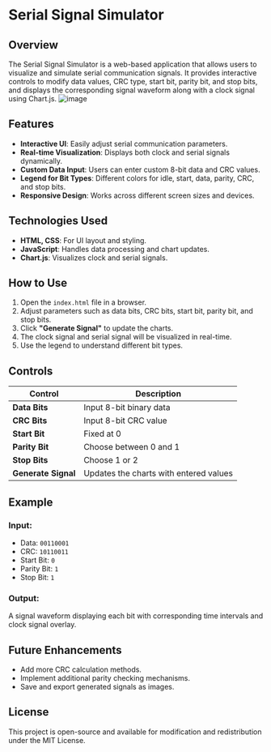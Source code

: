 # Serial Signal Simulator

## Overview
The Serial Signal Simulator is a web-based application that allows users to visualize and simulate serial communication signals. It provides interactive controls to modify data values, CRC type, start bit, parity bit, and stop bits, and displays the corresponding signal waveform along with a clock signal using Chart.js.
![image](https://github.com/user-attachments/assets/7c303c84-ace3-471a-a308-443c23880675)

## Features
- **Interactive UI**: Easily adjust serial communication parameters.
- **Real-time Visualization**: Displays both clock and serial signals dynamically.
- **Custom Data Input**: Users can enter custom 8-bit data and CRC values.
- **Legend for Bit Types**: Different colors for idle, start, data, parity, CRC, and stop bits.
- **Responsive Design**: Works across different screen sizes and devices.

## Technologies Used
- **HTML, CSS**: For UI layout and styling.
- **JavaScript**: Handles data processing and chart updates.
- **Chart.js**: Visualizes clock and serial signals.

## How to Use
1. Open the `index.html` file in a browser.
2. Adjust parameters such as data bits, CRC bits, start bit, parity bit, and stop bits.
3. Click **"Generate Signal"** to update the charts.
4. The clock signal and serial signal will be visualized in real-time.
5. Use the legend to understand different bit types.

## Controls
| Control | Description |
|---------|-------------|
| **Data Bits** | Input 8-bit binary data |
| **CRC Bits** | Input 8-bit CRC value |
| **Start Bit** | Fixed at 0 |
| **Parity Bit** | Choose between 0 and 1 |
| **Stop Bits** | Choose 1 or 2 |
| **Generate Signal** | Updates the charts with entered values |

## Example
### Input:
- Data: `00110001`
- CRC: `10110011`
- Start Bit: `0`
- Parity Bit: `1`
- Stop Bit: `1`

### Output:
A signal waveform displaying each bit with corresponding time intervals and clock signal overlay.

## Future Enhancements
- Add more CRC calculation methods.
- Implement additional parity checking mechanisms.
- Save and export generated signals as images.

## License
This project is open-source and available for modification and redistribution under the MIT License.

